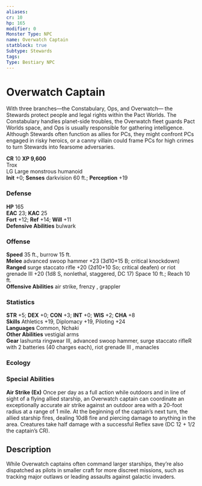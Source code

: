 ```yaml
---
aliases: 
cr: 10
hp: 165
modifier: 0
Monster Type: NPC
name: Overwatch Captain
statblock: true
Subtype: Stewards
tags: 
Type: Bestiary NPC
---
```


# Overwatch Captain

With three branches—the Constabulary, Ops, and Overwatch— the Stewards protect people and legal rights within the Pact Worlds. The Constabulary handles planet-side troubles, the Overwatch fleet guards Pact Worlds space, and Ops is usually responsible for gathering intelligence. Although Stewards often function as allies for PCs, they might confront PCs engaged in risky heroics, or a canny villain could frame PCs for high crimes to turn Stewards into fearsome adversaries.

**CR** 10
**XP 9,600**  
Trox  
LG Large monstrous humanoid  
**Init** +0; **Senses** darkvision 60 ft.; **Perception** +19  

### Defense

**HP** 165  
**EAC** 23; **KAC** 25  
**Fort** +12; **Ref** +14; **Will** +11  
**Defensive Abilities** bulwark  

### Offense

**Speed** 35 ft., burrow 15 ft.  
**Melee** advanced swoop hammer +23 (3d10+15 B; critical knockdown)  
**Ranged** surge staccato rifle +20 (2d10+10 So; critical deafen) or riot grenade III +20 (1d8 S, nonlethal, staggered, DC 17) Space 10 ft.; Reach 10 ft.  
**Offensive Abilities** air strike, frenzy , grappler

### Statistics

**STR** +5; **DEX** +0; **CON** +3; **INT** +0; **WIS** +2; **CHA** +8  
**Skills** Athletics +19, Diplomacy +19, Piloting +24  
**Languages** Common, Nchaki  
**Other Abilities** vestigial arms  
**Gear** lashunta ringwear III, advanced swoop hammer, surge staccato rifleR with 2 batteries (40 charges each), riot grenade III , manacles

### Ecology

### Special Abilities

**Air Strike (Ex)** Once per day as a full action while outdoors and in line of sight of a flying allied starship, an Overwatch captain can coordinate an exceptionally accurate air strike against an outdoor area with a 20-foot radius at a range of 1 mile. At the beginning of the captain’s next turn, the allied starship fires, dealing 10d8 fire and piercing damage to anything in the area. Creatures take half damage with a successful Reflex save (DC 12 + 1/2 the captain’s CR).

## Description

While Overwatch captains often command larger starships, they’re also dispatched as pilots in smaller craft for more discreet missions, such as tracking major outlaws or leading assaults against galactic invaders.